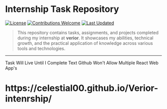 # Internship Task Repository

[![License](https://img.shields.io/badge/license-MIT-blue.svg)](LICENSE)
[![Contributions Welcome](https://img.shields.io/badge/contributions-welcome-brightgreen.svg)](#contributing)
[![Last Updated](https://img.shields.io/github/last-commit/your-username/your-repo-name)](.)

> This repository contains tasks, assignments, and projects completed during my internship at **verior**. It showcases my abilities, technical growth, and the practical application of knowledge across various tools and technologies.

---

Task Will Live Until I Complete Text Github Won't Allow Multiple React Web App's

<h1>https://celestial00.github.io/Verior-intenrship/</h1>
